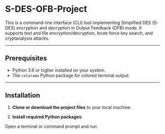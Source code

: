 # S-DES-OFB-Project

This is a command-line interface (CLI) tool implementing Simplified DES (S-DES) encryption and decryption in Output Feedback (OFB) mode. It supports text and file encryption/decryption, brute force key search, and cryptanalysis attacks.

---

## Prerequisites

- Python 3.6 or higher installed on your system.
- The `colorama` Python package for colored terminal output.

---

## Installation

1. **Clone or download the project files** to your local machine.

2. **Install required Python packages**:

Open a terminal or command prompt and run:
